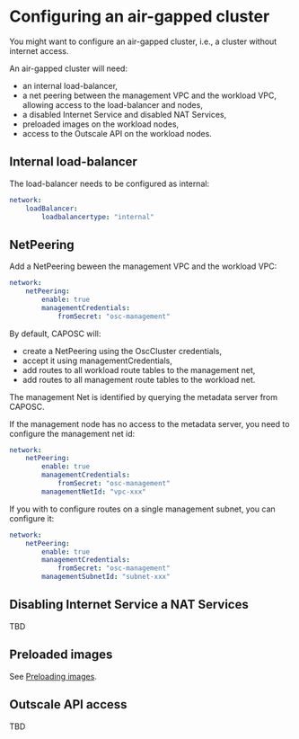 # Configuring an air-gapped cluster

You might want to configure an air-gapped cluster, i.e., a cluster without internet access.

An air-gapped cluster will need:
* an internal load-balancer,
* a net peering between the management VPC and the workload VPC, allowing access to the load-balancer and nodes,
* a disabled Internet Service and disabled NAT Services,
* preloaded images on the workload nodes,
* access to the Outscale API on the workload nodes.

## Internal load-balancer

The load-balancer needs to be configured as internal:

```yaml
network:
    loadBalancer:
        loadbalancertype: "internal"
```

## NetPeering

Add a NetPeering beween the management VPC and the workload VPC:

```yaml
network:
    netPeering:
        enable: true
        managementCredentials:
            fromSecret: "osc-management"
```

By default, CAPOSC will:
* create a NetPeering using the OscCluster credentials,
* accept it using managementCredentials,
* add routes to all workload route tables to the management net,
* add routes to all management route tables to the workload net.

The management Net is identified by querying the metadata server from CAPOSC.

If the management node has no access to the metadata server, you need to configure the management net id:

```yaml
network:
    netPeering:
        enable: true
        managementCredentials:
            fromSecret: "osc-management"
        managementNetId: "vpc-xxx"
```

If you with to configure routes on a single management subnet, you can configure it:

```yaml
network:
    netPeering:
        enable: true
        managementCredentials:
            fromSecret: "osc-management"
        managementSubnetId: "subnet-xxx"
```

## Disabling Internet Service a NAT Services

TBD

## Preloaded images

See [Preloading images](preload.md).

## Outscale API access

TBD